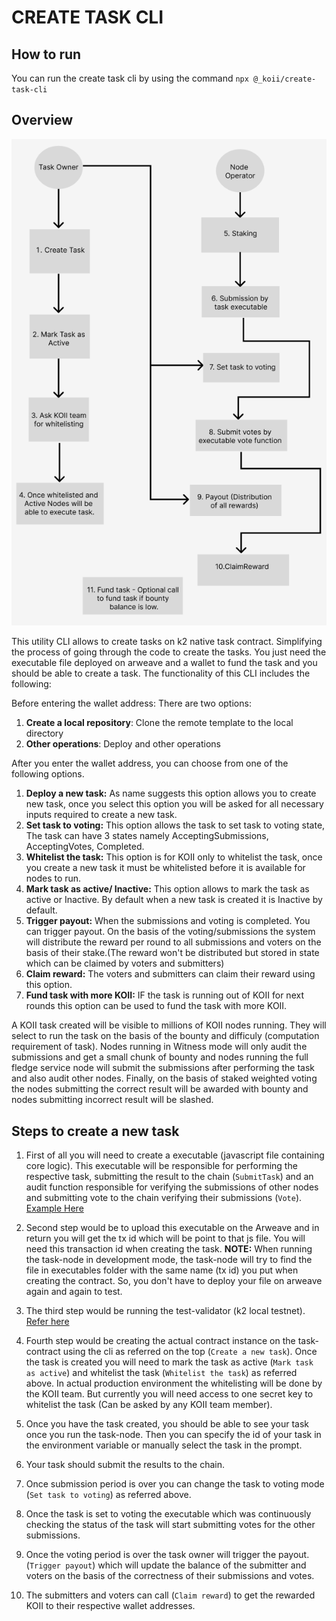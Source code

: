 # CREATE TASK CLI

## How to run
You can run the create task cli by using the command `npx @_koii/create-task-cli`

## Overview
<p align="center">
  <img src="./Task_contract_flow.png" />
</p>


This utility CLI allows to create tasks on k2 native task contract. Simplifying the process of going through the code to create the tasks. You just need the executable file deployed on arweave and a wallet to fund the task and you should be able to create a task. The functionality of this CLI includes the following:

Before entering the wallet address: There are two options: 
1. **Create a local repository**: Clone the remote template to the local directory
2. **Other operations**: Deploy and other operations

After you enter the wallet address, you can choose from one of the following options. 

1. **Deploy a new task:** As name suggests this option allows you to create new task, once you select this option you will be asked for all necessary inputs required to create a new task.
2. **Set task to voting:** This option allows the task to set task to voting state, The task can have 3 states namely AcceptingSubmissions, AcceptingVotes, Completed.
3. **Whitelist the task:** This option is for KOII only to whitelist the task, once you create a new task it must be whitelisted before it is available for nodes to run.
4. **Mark task as active/ Inactive:** This option allows to mark the task as active or Inactive. By default when a new task is created it is Inactive by default.
5. **Trigger payout:** When the submissions and voting is completed. You can trigger payout. On the basis of the voting/submissions the system will distribute the reward per round to all submissions and voters on the basis of their stake.(The reward won't be distributed but stored in state which can be claimed by voters and submitters)
6. **Claim reward:** The voters and submitters can claim their reward using this option.
7. **Fund task with more KOII:** IF the task is running out of KOII for next rounds this option can be used to fund the task with more KOII.

A KOII task created will be visible to millions of KOII nodes running. They will select to run the task on the basis of the bounty and difficuly (computation requirement of task). Nodes running in Witness mode will only audit the submissions and get a small chunk of bounty and nodes running the full fledge service node will submit the submissions after performing the task and also audit other nodes. Finally, on the basis of staked weighted voting the nodes submitting the correct result will be awarded with bounty and nodes submitting incorrect result will be slashed.

## Steps to create a new task

1. First of all you will need to create a executable (javascript file containing core logic). This executable will be responsible for performing the respective task, submitting the result to the chain (`SubmitTask`) and an audit function responsible for verifying the submissions of other nodes and submitting vote to the chain verifying their submissions (`Vote`). [Example Here](https://github.com/koii-network/k2-node/blob/raj-test/executables/cjnebwkjvbwjkbwvjkvbkbvhvbb.js)

2. Second step would be to upload this executable on the Arweave and in return you will get the tx id which will be point to that js file. You will need this transaction id when creating the task. 
<strong>NOTE:</strong> When running the task-node in development mode, the task-node will try to find the file in executables folder with the same name (tx id) you put when creating the contract. So, you don't have to deploy your file on arweave again and again to test.

3. The third step would be running the test-validator (k2 local testnet). [Refer here](https://github.com/koii-network/k2/blob/dev/README.md#running-a-test-validator)

4. Fourth step would be creating the actual contract instance on the task-contract using the cli as referred on the top (`Create a new task`). Once the task is created you will need to mark the task as active (`Mark task as active`) and whitelist the task (`Whitelist the task`) as referred above. In actual production environment the whitelisting will be done by the KOII team. But currently you will need access to one secret key to whitelist the task (Can be asked by any KOII team member).
 
5. Once you have the task created, you should be able to see your task once you run the task-node. Then you can specify the id of your task in the environment variable or manually select the task in the prompt.

6. Your task should submit the results to the chain.

7. Once submission period is over you can change the task to voting mode (`Set task to voting`) as referred above.

8. Once the task is set to voting the executable which was continuously checking the status of the task will start submitting votes for the other submissions.

9. Once the voting period is over the task owner will trigger the payout. (`Trigger payout`) which will update the balance of the submitter and voters on the basis of the correctness of their submissions and votes.

10. The submitters and voters can call (`Claim reward`) to get the rewarded KOII to their respective wallet addresses.